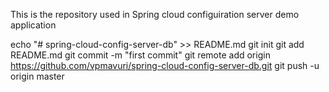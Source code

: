 This is the repository used in Spring cloud configuiration server demo application


echo "# spring-cloud-config-server-db" >> README.md
git init
git add README.md
git commit -m "first commit"
git remote add origin https://github.com/vpmavuri/spring-cloud-config-server-db.git
git push -u origin master